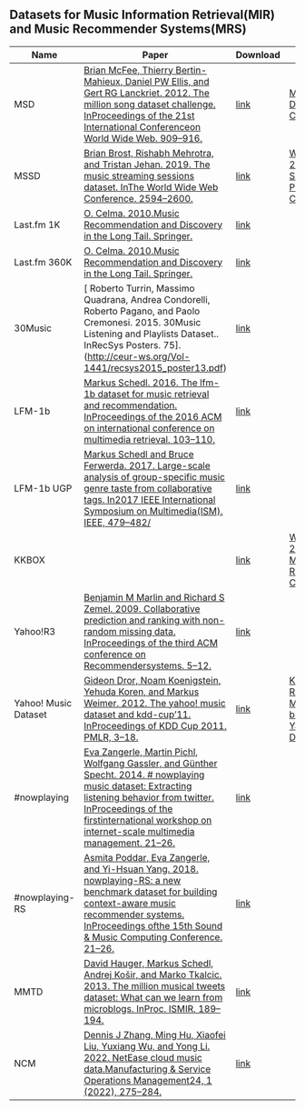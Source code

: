 ## Datasets for Music Information Retrieval(MIR) and Music Recommender Systems(MRS)

| Name                 | Paper                                                        | Download                                                     | Challenge                                                    |
| -------------------- | ------------------------------------------------------------ | ------------------------------------------------------------ | ------------------------------------------------------------ |
| MSD                  | [Brian McFee, Thierry Bertin-Mahieux, Daniel PW Ellis, and Gert RG Lanckriet. 2012. The million song dataset challenge. InProceedings of the 21st International Conferenceon World Wide Web. 909–916.](https://brianmcfee.net/papers/msdchallenge.pdf) | [link](http://millionsongdataset.com/)                       | [Million Song Dataset Challenge](https://www.kaggle.com/c/msdchallenge) |
| MSSD                 | [Brian Brost, Rishabh Mehrotra, and Tristan Jehan. 2019. The music streaming sessions dataset. InThe World Wide Web Conference. 2594–2600.](https://arxiv.org/pdf/1901.09851.pdf) | [link](http://research.spotify.com/datasets/music-streaming-sessions) | [WSDM-CUP 2019: Spotify Sequential Skip Prediction Challenge](https://www.aicrowd.com/challenges/spotify-sequential-skip-prediction-challenge ) |
| Last.fm 1K           | [O. Celma. 2010.Music Recommendation and Discovery in the Long Tail. Springer.](https://www.tdx.cat/bitstream/handle/10803/7557/toch.pdf?sequence=3.xml) | [link](http://ocelma.net/MusicRecommendationDataset/lastfm-1K.html) |                                                              |
| Last.fm 360K         | [O. Celma. 2010.Music Recommendation and Discovery in the Long Tail. Springer.](https://www.tdx.cat/bitstream/handle/10803/7557/toch.pdf?sequence=3.xml) | [link](http://ocelma.net/MusicRecommendationDataset/lastfm-360K.html) |                                                              |
| 30Music              | [ Roberto Turrin, Massimo Quadrana, Andrea Condorelli, Roberto Pagano, and Paolo Cremonesi. 2015. 30Music Listening and Playlists Dataset.. InRecSys Posters. 75].(http://ceur-ws.org/Vol-1441/recsys2015_poster13.pdf) | [link](https://recsys.deib.polimi.it/datasets/)              |                                                              |
| LFM-1b               | [Markus Schedl. 2016. The lfm-1b dataset for music retrieval and recommendation. InProceedings of the 2016 ACM on international conference on multimedia retrieval. 103–110.](http://www.cp.jku.at/people/schedl/Research/Publications/pdf/schedl_icmr_2016.pdf) | [link](http://www.cp.jku.at/datasets/LFM-1b/)                |                                                              |
| LFM-1b UGP           | [Markus Schedl and Bruce Ferwerda. 2017. Large-scale analysis of group-specific music genre taste from collaborative tags. In2017 IEEE International Symposium on Multimedia(ISM). IEEE, 479–482/](http://www.cp.jku.at/people/schedl/Research/Publications/pdf/schedl_ism_mam_2017.pdf) | [link](http://www.cp.jku.at/datasets/LFM-1b/)                |                                                              |
| KKBOX                |                                                              | [link](https://www.kaggle.com/c/kkbox-music-recommendation-challenge/data) | [WSDM-CUP 2018: KKBox's Music Recommendation Challenge](https://www.kaggle.com/c/kkbox-music-recommendation-challenge/overview) |
| Yahoo!R3             | [Benjamin M Marlin and Richard S Zemel. 2009. Collaborative prediction and ranking with non-random missing data. InProceedings of the third ACM conference on Recommendersystems. 5–12.](https://www.cs.toronto.edu/~zemel/documents/acmrec2009-MarlinZemel.pdf) | [link](https://webscope.sandbox.yahoo.com/catalog.php?datatype=r) |                                                              |
| Yahoo! Music Dataset | [Gideon Dror, Noam Koenigstein, Yehuda Koren, and Markus Weimer. 2012. The yahoo! music dataset and kdd-cup’11. InProceedings of KDD Cup 2011. PMLR, 3–18.](http://proceedings.mlr.press/v18/dror12a/dror12a.pdf) | [link](http://kddcup.yahoo.com/datasets.php)                 | [KDD-Cup 2011: Recommending Music Items based on the Yahoo! Music Dataset](https://www.kdd.org/kdd2011/kddcup.shtml) |
| #nowplaying          | [Eva Zangerle, Martin Pichl, Wolfgang Gassler, and Günther Specht. 2014. # nowplaying music dataset: Extracting listening behavior from twitter. InProceedings of the firstinternational workshop on internet-scale multimedia management. 21–26.](https://dbis-informatik.uibk.ac.at/sites/default/files/2017-03/wissm03-zangerle.pdf) | [link](https://zenodo.org/record/2594483#.YhncCuhBybg)       |                                                              |
| #nowplaying-RS       | [Asmita Poddar, Eva Zangerle, and Yi-Hsuan Yang. 2018. nowplaying-RS: a new benchmark dataset for building context-aware music recommender systems. InProceedings ofthe 15th Sound & Music Computing Conference. 21–26.](http://mac.citi.sinica.edu.tw/~yang/pub/poddar18smc.pdf) | [link](https://zenodo.org/record/3247476#.Yhnb7ehBybh)       |                                                              |
| MMTD                 | [David Hauger, Markus Schedl, Andrej Košir, and Marko Tkalcic. 2013. The million musical tweets dataset: What can we learn from microblogs. InProc. ISMIR. 189–194.](https://ismir2013.ismir.net/wp-content/uploads/2013/09/85_Paper.pdf) | [link](http://www.cp.jku.at/datasets/MMTD/)                  |                                                              |
| NCM                  | [Dennis J Zhang, Ming Hu, Xiaofei Liu, Yuxiang Wu, and Yong Li. 2022. NetEase cloud music data.Manufacturing & Service Operations Management24, 1 (2022), 275–284.](https://deliverypdf.ssrn.com/delivery.php?ID=801118100100121090089121119088031118097047072050071009098007068067072122011026031106118049038127005002035071114077026074097005122047032083023122067085070064082101007022037053021069090114015118120112006002006064092026099071023098112066092005102065028009&EXT=pdf&INDEX=TRUE) | [link](https://idam.zju.edu.cn/newsinfo.php?cid=31&id=240)   |                                                              |

